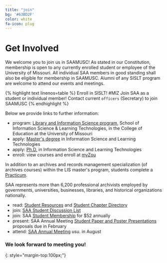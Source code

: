 ```yaml
---
title: "join"
bg: '#63BD2F'
color: white
fa-icon: plug
---
```


# Get Involved

We welcome you to join us in SAAMUSC! As stated in our Constitution, membership is open to any currently enrolled student or employee of the University of Missouri. All individual SAA members in good standing shall also be eligible for membership in SAAMUSC. Alumni of any SISLT program are welcome to attend our events and meetings.

{% highlight text linenos=table %}
Enroll in SISLT! #MIZ
Join SAA as a student or individual member!
Contact current `officers` (Secretary) to join SAAMUSC
{% endhighlight %}

Below we provide links to further information:

- program: [Library and Information Science program](http://sislt.missouri.edu/lis/academics/), School of Information Science & Learning Technologies, in the College of Education at the University of Missouri
- apply: [Master's degree](http://sislt.missouri.edu/lis/students/#apply) in Information Science and Learning Technologies 
- apply: [Ph.D.](http://sislt.missouri.edu/islt/) in Information Science and Learning Technologies
- enroll: view courses and enroll at [myZou](http://sislt.missouri.edu/lis/students/#enroll)

In addition to an archives and records management specialization (of archives courses) within the LIS master's program, students complete a [Practicum](http://sislt.missouri.edu/lis/practicum/#practicum).

SAA represents more than 6,200 professional archivists employed by governments, universities, businesses, libraries, and historical organizations nationally.

- read: [Student Resources](http://archivists.org/students) and [Student Chapter Directory](http://archivists.org/students/chapters)
- join: [SAA Student Discussion List](http://archivists.org/listservs)
- join: SAA [Student Membership](http://archivists.org/membership/student) for $52 annually
- present: SAA Annual Meeting [Student Paper and Poster Presentations](http://www2.archivists.org/conference) proposals due in February
- attend: [SAA Annual Meeting](http://www2.archivists.org/conference) usu. in August

### We look forward to meeting you!
{: style="margin-top:100px;"}


